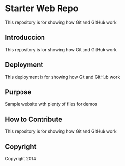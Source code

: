 # Starter Web Repo

This repository is for showing how Git and GitHub work

## Introduccion

This repository is for showing how Git and GitHub work

## Deployment

This deployment is for showing how Git and GitHub work

## Purpose

Sample website with plenty of files for demos

## How to Contribute

This repository is for showing how Git and GitHub work

## Copyright
Copyright 2014